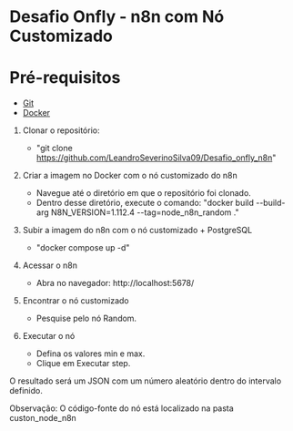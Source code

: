 # Desafio Onfly - n8n com Nó Customizado

# Pré-requisitos
- [Git](https://git-scm.com/)  
- [Docker](https://www.docker.com/)  



1. Clonar o repositório:
	- "git clone https://github.com/LeandroSeverinoSilva09/Desafio_onfly_n8n"
	
2. Criar a imagem no Docker com o nó customizado do n8n
	- Navegue até o diretório em que o repositório foi clonado.
	- Dentro desse diretório, execute o comando:
	"docker build --build-arg N8N_VERSION=1.112.4 --tag=node_n8n_random ."

3. Subir a imagem do n8n com o nó customizado + PostgreSQL
	- "docker compose up -d"
4. Acessar o n8n
	- Abra no navegador:
	http://localhost:5678/

5. Encontrar o nó customizado
	- Pesquise pelo nó Random.

6. Executar o nó
	- Defina os valores min e max.
	- Clique em Executar step.

O resultado será um JSON com um número aleatório dentro do intervalo definido.

Observação:
O código-fonte do nó está localizado na pasta custon_node_n8n
